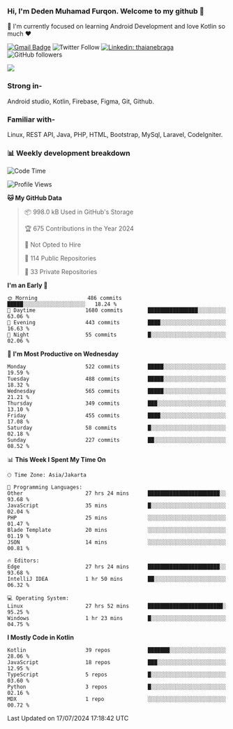 ### Hi, I'm Deden Muhamad Furqon. Welcome to my github 👋

<!--
**furqoncreative/furqoncreative** is a ✨ _special_ ✨ repository because its `README.md` (this file) appears on your GitHub profile.

Here are some ideas to get you started:

- 🔭 I’m currently working on ...
- 👯 I’m looking to collaborate on ...
- 🤔 I’m looking for help with ...
- 💬 Ask me about ...
- 📫 How to reach me: ...
- 😄 Pronouns: ...
- ⚡ Fun fact: ...
-->

  🌱 I'm currently focused on learning Android Development and love Kotlin so much ❤ 

[![Gmail Badge](https://img.shields.io/badge/-furqoncreative24@gmail.com-c14438?style=flat-square&logo=Gmail&logoColor=white&link=mailto:furqoncreative24@gmail.com)](mailto:furqoncreative24@gmail.com)
![Twitter Follow](https://img.shields.io/twitter/follow/furqoncreative?label=Follow)
[![Linkedin: thaianebraga](https://img.shields.io/badge/-Deden_Muhamad_Furqon-blue?style=flat-square&logo=Linkedin&logoColor=white&link=https://www.linkedin.com/in/anmol-p-singh/)](https://www.linkedin.com/in/furqoncreative/)
![GitHub followers](https://img.shields.io/github/followers/furqoncreative?label=Follow&style=social)

<img src="https://github-readme-stats.sera5-dev.vercel.app/api?username=furqoncreative&hide=stars&show_icons=true&count_private=true&include_all_commits=true&title_color=#008080&icon_color=#008080&hide_border=true" width="">

### Strong in-

Android studio, Kotlin, Firebase, Figma, Git, Github.

### Familiar with-
Linux, REST API, Java, PHP, HTML, Bootstrap, MySql, Laravel, CodeIgniter.

### 📊 Weekly development breakdown

<!--START_SECTION:waka-->
![Code Time](http://img.shields.io/badge/Code%20Time-2%2C548%20hrs%206%20mins-blue)

![Profile Views](http://img.shields.io/badge/Profile%20Views-0-blue)

**🐱 My GitHub Data** 

> 📦 998.0 kB Used in GitHub's Storage 
 > 
> 🏆 675 Contributions in the Year 2024
 > 
> 🚫 Not Opted to Hire
 > 
> 📜 114 Public Repositories 
 > 
> 🔑 33 Private Repositories 
 > 
**I'm an Early 🐤** 

```text
🌞 Morning                486 commits         █████░░░░░░░░░░░░░░░░░░░░   18.24 % 
🌆 Daytime                1680 commits        ████████████████░░░░░░░░░   63.06 % 
🌃 Evening                443 commits         ████░░░░░░░░░░░░░░░░░░░░░   16.63 % 
🌙 Night                  55 commits          █░░░░░░░░░░░░░░░░░░░░░░░░   02.06 % 
```
📅 **I'm Most Productive on Wednesday** 

```text
Monday                   522 commits         █████░░░░░░░░░░░░░░░░░░░░   19.59 % 
Tuesday                  488 commits         █████░░░░░░░░░░░░░░░░░░░░   18.32 % 
Wednesday                565 commits         █████░░░░░░░░░░░░░░░░░░░░   21.21 % 
Thursday                 349 commits         ███░░░░░░░░░░░░░░░░░░░░░░   13.10 % 
Friday                   455 commits         ████░░░░░░░░░░░░░░░░░░░░░   17.08 % 
Saturday                 58 commits          █░░░░░░░░░░░░░░░░░░░░░░░░   02.18 % 
Sunday                   227 commits         ██░░░░░░░░░░░░░░░░░░░░░░░   08.52 % 
```


📊 **This Week I Spent My Time On** 

```text
🕑︎ Time Zone: Asia/Jakarta

💬 Programming Languages: 
Other                    27 hrs 24 mins      ███████████████████████░░   93.68 % 
JavaScript               35 mins             █░░░░░░░░░░░░░░░░░░░░░░░░   02.04 % 
PHP                      25 mins             ░░░░░░░░░░░░░░░░░░░░░░░░░   01.47 % 
Blade Template           20 mins             ░░░░░░░░░░░░░░░░░░░░░░░░░   01.19 % 
JSON                     14 mins             ░░░░░░░░░░░░░░░░░░░░░░░░░   00.81 % 

🔥 Editors: 
Edge                     27 hrs 24 mins      ███████████████████████░░   93.68 % 
IntelliJ IDEA            1 hr 50 mins        ██░░░░░░░░░░░░░░░░░░░░░░░   06.32 % 

💻 Operating System: 
Linux                    27 hrs 52 mins      ████████████████████████░   95.25 % 
Windows                  1 hr 23 mins        █░░░░░░░░░░░░░░░░░░░░░░░░   04.75 % 
```

**I Mostly Code in Kotlin** 

```text
Kotlin                   39 repos            ███████░░░░░░░░░░░░░░░░░░   28.06 % 
JavaScript               18 repos            ███░░░░░░░░░░░░░░░░░░░░░░   12.95 % 
TypeScript               5 repos             █░░░░░░░░░░░░░░░░░░░░░░░░   03.60 % 
Python                   3 repos             █░░░░░░░░░░░░░░░░░░░░░░░░   02.16 % 
MDX                      1 repo              ░░░░░░░░░░░░░░░░░░░░░░░░░   00.72 % 
```




 Last Updated on 17/07/2024 17:18:42 UTC
<!--END_SECTION:waka-->
